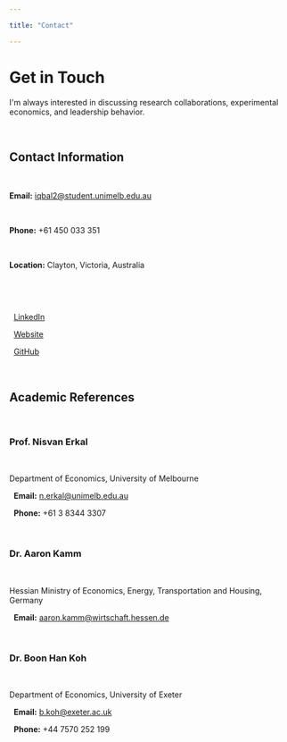 ```yaml
---

title: "Contact"

---
```




<h1>Get in Touch</h1>

<p>I'm always interested in discussing research collaborations, experimental economics, and leadership behavior.</p>



<div class="contact-info">

&nbsp;   <h2>Contact Information</h2>

&nbsp;   <p><strong>Email:</strong> iqbal2@student.unimelb.edu.au</p>

&nbsp;   <p><strong>Phone:</strong> +61 450 033 351</p>

&nbsp;   <p><strong>Location:</strong> Clayton, Victoria, Australia</p>

&nbsp;   

&nbsp;   <div class="contact-links">

&nbsp;       <a href="https://linkedin.com/in/muhammad-arslan-iqbal" target="\_blank">LinkedIn</a>

&nbsp;       <a href="https://www.arslaniqbal.com" target="\_blank">Website</a>

&nbsp;       <a href="https://github.com/Arsil001" target="\_blank">GitHub</a>

&nbsp;   </div>

</div>



<h2>Academic References</h2>



<div class="paper">

&nbsp;   <h3>Prof. Nisvan Erkal</h3>

&nbsp;   <p>Department of Economics, University of Melbourne<br>

&nbsp;   <strong>Email:</strong> n.erkal@unimelb.edu.au<br>

&nbsp;   <strong>Phone:</strong> +61 3 8344 3307</p>

</div>



<div class="paper">

&nbsp;   <h3>Dr. Aaron Kamm</h3>

&nbsp;   <p>Hessian Ministry of Economics, Energy, Transportation and Housing, Germany<br>

&nbsp;   <strong>Email:</strong> aaron.kamm@wirtschaft.hessen.de</p>

</div>



<div class="paper">

&nbsp;   <h3>Dr. Boon Han Koh</h3>

&nbsp;   <p>Department of Economics, University of Exeter<br>

&nbsp;   <strong>Email:</strong> b.koh@exeter.ac.uk<br>

&nbsp;   <strong>Phone:</strong> +44 7570 252 199</p>

</div>

